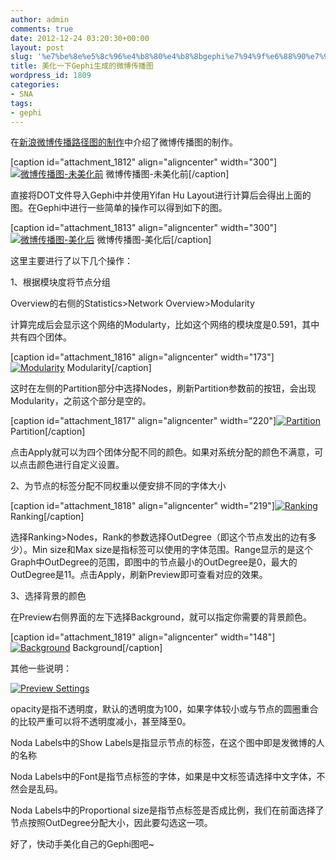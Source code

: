 ```yaml
---
author: admin
comments: true
date: 2012-12-24 03:20:30+00:00
layout: post
slug: '%e7%be%8e%e5%8c%96%e4%b8%80%e4%b8%8bgephi%e7%94%9f%e6%88%90%e7%9a%84%e5%be%ae%e5%8d%9a%e4%bc%a0%e6%92%ad%e5%9b%be'
title: 美化一下Gephi生成的微博传播图
wordpress_id: 1809
categories:
- SNA
tags:
- gephi
---
```


在[新浪微博传播路径图的制作](http://www.cloga.info/2012/11/25/%e6%96%b0%e6%b5%aa%e5%be%ae%e5%8d%9a%e4%bc%a0%e6%92%ad%e8%b7%af%e5%be%84%e5%9b%be%e7%9a%84%e5%88%b6%e4%bd%9c/)中介绍了微博传播图的制作。

[caption id="attachment_1812" align="aligncenter" width="300"][![微博传播图-未美化前](http://www.cloga.info/wp-content/uploads/2012/12/Untitled-300x300.png)](http://www.cloga.info/2012/12/24/%e7%be%8e%e5%8c%96%e4%b8%80%e4%b8%8bgephi%e7%94%9f%e6%88%90%e7%9a%84%e5%be%ae%e5%8d%9a%e4%bc%a0%e6%92%ad%e5%9b%be/untitled-2/) 微博传播图-未美化前[/caption]

直接将DOT文件导入Gephi中并使用Yifan Hu Layout进行计算后会得出上面的图。在Gephi中进行一些简单的操作可以得到如下的图。

[caption id="attachment_1813" align="aligncenter" width="300"][![微博传播图-美化后](http://www.cloga.info/wp-content/uploads/2012/12/Untitled1111-300x300.png)](http://www.cloga.info/2012/12/24/%e7%be%8e%e5%8c%96%e4%b8%80%e4%b8%8bgephi%e7%94%9f%e6%88%90%e7%9a%84%e5%be%ae%e5%8d%9a%e4%bc%a0%e6%92%ad%e5%9b%be/untitled1111/) 微博传播图-美化后[/caption]

<!-- more -->

这里主要进行了以下几个操作：

1、根据模块度将节点分组

Overview的右侧的Statistics>Network Overview>Modularity

计算完成后会显示这个网络的Modularty，比如这个网络的模块度是0.591，其中共有四个团体。

[caption id="attachment_1816" align="aligncenter" width="173"][![Modularity](http://www.cloga.info/wp-content/uploads/2012/12/Modularity-173x300.png)](http://www.cloga.info/2012/12/24/%e7%be%8e%e5%8c%96%e4%b8%80%e4%b8%8bgephi%e7%94%9f%e6%88%90%e7%9a%84%e5%be%ae%e5%8d%9a%e4%bc%a0%e6%92%ad%e5%9b%be/modularity/) Modularity[/caption]

这时在左侧的Partition部分中选择Nodes，刷新Partition参数前的按钮，会出现Modularity，之前这个部分是空的。

[caption id="attachment_1817" align="aligncenter" width="220"][![Partition](http://www.cloga.info/wp-content/uploads/2012/12/Partition-220x300.png)](http://www.cloga.info/2012/12/24/%e7%be%8e%e5%8c%96%e4%b8%80%e4%b8%8bgephi%e7%94%9f%e6%88%90%e7%9a%84%e5%be%ae%e5%8d%9a%e4%bc%a0%e6%92%ad%e5%9b%be/partition/) Partition[/caption]

点击Apply就可以为四个团体分配不同的颜色。如果对系统分配的颜色不满意，可以点击颜色进行自定义设置。

2、为节点的标签分配不同权重以便安排不同的字体大小

[caption id="attachment_1818" align="aligncenter" width="219"][![Ranking](http://www.cloga.info/wp-content/uploads/2012/12/Ranking-219x300.png)](http://www.cloga.info/2012/12/24/%e7%be%8e%e5%8c%96%e4%b8%80%e4%b8%8bgephi%e7%94%9f%e6%88%90%e7%9a%84%e5%be%ae%e5%8d%9a%e4%bc%a0%e6%92%ad%e5%9b%be/ranking/) Ranking[/caption]

选择Ranking>Nodes，Rank的参数选择OutDegree（即这个节点发出的边有多少）。Min size和Max size是指标签可以使用的字体范围。Range显示的是这个Graph中OutDegree的范围，即图中的节点最小的OutDegree是0，最大的OutDegree是11。点击Apply，刷新Preview即可查看对应的效果。

3、选择背景的颜色

在Preview右侧界面的左下选择Background，就可以指定你需要的背景颜色。

[caption id="attachment_1819" align="aligncenter" width="148"][![Background](http://www.cloga.info/wp-content/uploads/2012/12/Background.png)](http://www.cloga.info/2012/12/24/%e7%be%8e%e5%8c%96%e4%b8%80%e4%b8%8bgephi%e7%94%9f%e6%88%90%e7%9a%84%e5%be%ae%e5%8d%9a%e4%bc%a0%e6%92%ad%e5%9b%be/background/) Background[/caption]

其他一些说明：

[![Preview Settings](http://www.cloga.info/wp-content/uploads/2012/12/Preview-Settings.png)](http://www.cloga.info/2012/12/24/%e7%be%8e%e5%8c%96%e4%b8%80%e4%b8%8bgephi%e7%94%9f%e6%88%90%e7%9a%84%e5%be%ae%e5%8d%9a%e4%bc%a0%e6%92%ad%e5%9b%be/preview-settings/)

opacity是指不透明度，默认的透明度为100，如果字体较小或与节点的圆圈重合的比较严重可以将不透明度减小，甚至降至0。

Noda Labels中的Show Labels是指显示节点的标签，在这个图中即是发微博的人的名称

Noda Labels中的Font是指节点标签的字体，如果是中文标签请选择中文字体，不然会是乱码。

Noda Labels中的Proportional size是指节点标签是否成比例，我们在前面选择了节点按照OutDegree分配大小，因此要勾选这一项。

好了，快动手美化自己的Gephi图吧~
